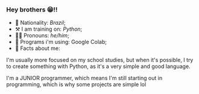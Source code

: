 ### Hey brothers 😁!! 

- 💚 Nationality: _Brazil_;
- ⚒️ I am training on: _Python_;
- 🧏‍♂️ Pronouns: _he/him_;
- 🔮 Programs i'm using: Google Colab;
- 📖 Facts about me:

I'm usually more focused on my school studies, but when it's possible, 
I try to create something with Python, as it's a very simple and good language.

I'm a JUNIOR programmer, which means I'm still starting out in programming,
 which is why some projects are simple lol
